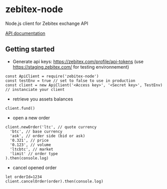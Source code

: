 # zebitex-node
Node.js client for Zebitex exchange API

[API documentation](https://doc.zebitex.com/)

## Getting started

* Generate api keys: https://zebitex.com/profile/api-tokens (use https://staging.zebitex.com/ for testing environnement)

```
const ApiClient = require('zebitex-node') 
const testEnv = true // set to false to use in production
const client = new ApiClient('<Access key>', '<Secret key>', TestEnv) // instanciate your client 
```

* retrieve you assets balances
```
client.fund()

```

* open a new order
```
client.newOrder('ltc', // quote currency
  'btc', // base currency
  'ask', // order side (bid or ask)
  '0.321', // price
  '0.123', // volume
  'ltcbtc', // market
  'limit' // order type
).then(console.log)
```

* cancel opened order
```
let orderId=1234
client.cancelOrder(order).then(console.log)

```
